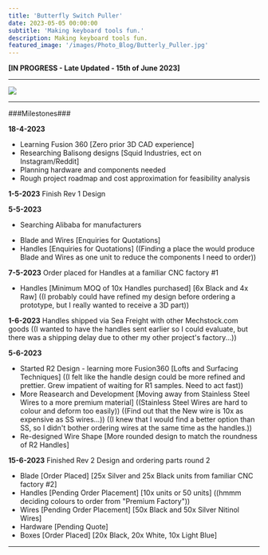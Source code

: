 ```yaml
---
title: 'Butterfly Switch Puller'
date: 2023-05-05 00:00:00
subtitle: 'Making keyboard tools fun.'
description: Making keyboard tools fun.
featured_image: '/images/Photo_Blog/Butterly_Puller.jpg'
--- 
```


**[IN PROGRESS - Late Updated - 15th of June 2023]**

---
<div class="gallery" data-columns="2">
	<img src="/images/Photo_Blog/Butterly_Puller_2.jpg">
</div>

---

###Milestones###

**18-4-2023**
- Learning Fusion 360 [Zero prior 3D CAD experience]
- Researching Balisong designs [Squid Industries, ect on Instagram/Reddit]
- Planning hardware and components needed
- Rough project roadmap and cost approximation for feasibility analysis 

**1-5-2023**
Finish Rev 1 Design

**5-5-2023**
- Searching Alibaba for manufacturers 
* Blade and Wires [Enquiries for Quotations]
* Handles [Enquiries for Quotations]
((Finding a place the would produce Blade and Wires as one unit to reduce the components I need to order))

**7-5-2023**
Order placed for Handles at a familiar CNC factory #1
* Handles [Minimum MOQ of 10x Handles purchased] [6x Black and 4x Raw]
((I probably could have refined my design before ordering a prototype, but I really wanted to receive a 3D part))

**1-6-2023**
Handles shipped via Sea Freight with other Mechstock.com goods
((I wanted to have the handles sent earlier so I could evaluate, but there was a shipping delay due to other my other project's factory...))

**5-6-2023**
- Started R2 Design - learning more Fusion360 [Lofts and Surfacing Techniques]
((I felt like the handle design could be more refined and prettier. Grew impatient of waiting for R1 samples. Need to act fast)) 
- More Reasearch and Development [Moving away from Stainless Steel Wires to a more premium material]
((Stainless Steel Wires are hard to colour and deform too easily)) ((Find out that the New wire is 10x as expensive as SS wires...))
((I knew that I would find a better option than SS, so I didn't bother ordering wires at the same time as the handles.))
- Re-designed Wire Shape [More rounded design to match the roundness of R2 Handles]

**15-6-2023**
Finished Rev 2 Design and ordering parts round 2
* Blade [Order Placed] [25x Silver and 25x Black units from familiar CNC factory #2]
* Handles [Pending Order Placement] [10x units or 50 units]
((hmmm deciding colours to order from "Premium Factory"))
* Wires [Pending Order Placement] [50x Black and 50x Silver Nitinol Wires]
* Hardware [Pending Quote]
* Boxes [Order Placed] [20x Black, 20x White, 10x Light Blue]

---


